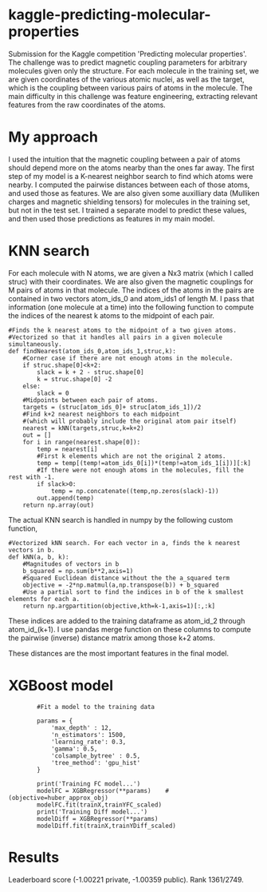 # kaggle-predicting-molecular-properties
Submission for the Kaggle competition 'Predicting molecular properties'. The challenge was to predict magnetic coupling parameters for arbitrary molecules given only the structure. For each molecule in the training set, we are given coordinates of the various atomic nuclei, as well as the target, which is the coupling between various pairs of atoms in the molecule. The main difficulty in this challenge was feature engineering, extracting relevant features from the raw coordinates of the atoms.

# My approach
I used the intuition that the magnetic coupling between a pair of atoms should depend more on the atoms nearby than the ones far away. The first step of my model is a K-nearest neighbor search to find which atoms were nearby. I computed the pairwise distances between each of those atoms, and used those as features. We are also given some auxilliary data (Mulliken charges and magnetic shielding tensors) for molecules in the training set, but not in the test set. I trained a separate model to predict these values, and then used those predictions as features in my main model.

# KNN search
For each molecule with N atoms, we are given a Nx3 matrix (which I called struc) with their coordinates.
We are also given the magnetic couplings for M pairs of atoms in that molecule.
The indices of the atoms in the pairs are contained in two vectors atom_ids_0 and atom_ids1 of length M.
I pass that information (one molecule at a time) into the following function to compute the
indices of the nearest k atoms to the midpoint of each pair.

```
#Finds the k nearest atoms to the midpoint of a two given atoms.
#Vectorized so that it handles all pairs in a given molecule simultaneously.
def findNearest(atom_ids_0,atom_ids_1,struc,k):
    #Corner case if there are not enough atoms in the molecule.
    if struc.shape[0]<k+2:
        slack = k + 2 - struc.shape[0]
        k = struc.shape[0] -2
    else:
        slack = 0
    #Midpoints between each pair of atoms.
    targets = (struc[atom_ids_0]+ struc[atom_ids_1])/2
    #Find k+2 nearest neighbors to each midpoint
    #(which will probably include the original atom pair itself)
    nearest = kNN(targets,struc,k=k+2)
    out = []
    for i in range(nearest.shape[0]):
        temp = nearest[i]
        #First k elements which are not the original 2 atoms.
        temp = temp[(temp!=atom_ids_0[i])*(temp!=atom_ids_1[i])][:k]
        #If there were not enough atoms in the molecules, fill the rest with -1.
        if slack>0:
            temp = np.concatenate((temp,np.zeros(slack)-1))
        out.append(temp)
    return np.array(out)
```
The actual KNN search is handled in numpy by the following custom function,
```
#Vectorized kNN search. For each vector in a, finds the k nearest vectors in b.
def kNN(a, b, k):
    #Magnitudes of vectors in b
    b_squared = np.sum(b**2,axis=1)
    #Squared Euclidean distance without the the a_squared term
    objective = -2*np.matmul(a,np.transpose(b)) + b_squared
    #Use a partial sort to find the indices in b of the k smallest elements for each a.
    return np.argpartition(objective,kth=k-1,axis=1)[:,:k]
```
These indices are added to the training dataframe as atom_id_2 through atom_id_(k+1).
I use pandas merge function on these columns to compute the pairwise (inverse) distance matrix
among those k+2 atoms.



These distances are the most important features in the final model.


# XGBoost model


```
        #Fit a model to the training data
        
        params = {
            'max_depth' : 12,
            'n_estimators': 1500,
            'learning_rate': 0.3,
            'gamma': 0.5,
            'colsample_bytree' : 0.5,
            'tree_method': 'gpu_hist'
        }
        
        print('Training FC model...')
        modelFC = XGBRegressor(**params)    #(objective=huber_approx_obj)
        modelFC.fit(trainX,trainYFC_scaled)
        print('Training Diff model...')
        modelDiff = XGBRegressor(**params)
        modelDiff.fit(trainX,trainYDiff_scaled)
```

# Results
Leaderboard score (-1.00221 private, -1.00359 public). Rank 1361/2749.
